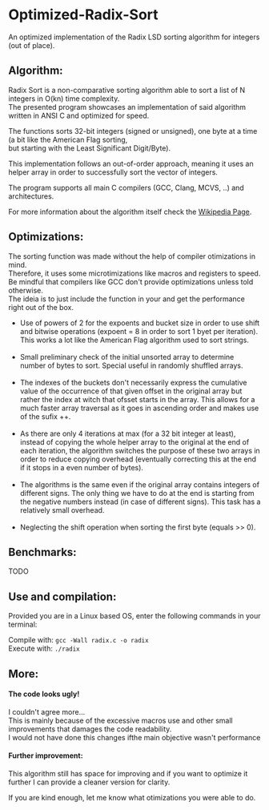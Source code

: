 # Optimized-Radix-Sort
An optimized implementation of the Radix LSD sorting algorithm for integers (out of place).

<h2><b>Algorithm:</b></h2>
<p>Radix Sort is a non-comparative sorting algorithm able to sort a list of N integers in O(kn) time complexity.
<br>The presented program showcases an implementation of said algorithm written in ANSI C and optimized for speed.</p>
<p>The functions sorts 32-bit integers (signed or unsigned), one byte at a time (a bit like the American Flag sorting,
<br>but starting with the Least Significant Digit/Byte).</p>
<p>This implementation follows an out-of-order approach, meaning it uses an helper array in order to successfully sort
  the vector of integers.</p>
<p>The program supports all main C compilers (GCC, Clang, MCVS, ..) and architectures.
<p>For more information about the algorithm itself check the
<a href="https://en.wikipedia.org/wiki/Radix_sort">Wikipedia Page</a>.</p>

<h2><b>Optimizations:</b></h2>

<p>The sorting function was made without the help of compiler otimizations in mind.
<br>Therefore, it uses some microtimizations like macros and registers to speed.
<br>Be mindful that compilers like GCC don't provide optimizations unless told otherwise.
<br>The ideia is to just include the function in your and get the performance right out
of the box.</p>

<ul>
  <li>Use of powers of 2 for the expoents and bucket size in order to use
      shift and bitwise operations (expoent = 8 in order to sort 1 byet per iteration).
      This works a lot like the American Flag algorithm used to sort strings.</li>
<br>
  <li>Small preliminary check of the initial unsorted array to determine
      number of bytes to sort. Special useful in randomly shuffled arrays.</li>
<br>
  <li>The indexes of the buckets don't necessarily express the cumulative
      value of the occurrence of that given offset in the original array
      but rather the index at witch that ofsset starts in the array. This allows 
      for a much faster array traversal as it goes in ascending order and makes
      use of the sufix ++.</li>
   <br>
  <li>As there are only 4 iterations at max (for a 32 bit integer at least),
      instead of copying the whole helper array to the original at the end of 
      each iteration, the algorithm switches the purpose of these two arrays
      in order to reduce copying overhead (eventually correcting this at the
      end if it stops in a even number of bytes).</li>
<br>
  <li>The algorithms is the same even if the original array contains integers
      of different signs. The only thing we have to do at the end is starting
      from the negative numbers instead (in case of different signs). This task
      has a relatively small overhead.</li>
<br>
  <li>Neglecting the shift operation when sorting the first byte (equals >> 0).</li>
</ul>      

<h2><b>Benchmarks:</b></h2>
TODO

<h2><b>Use and compilation:</b></h2>
<p>Provided you are in a Linux based OS, enter the following commands in your terminal:</p>
<p>Compile with: <code>gcc -Wall radix.c -o radix</code>
<br>Execute with: <code>./radix</code> </p>

<h2><b>More:</b></h2>

<h4><b>The code looks ugly!</b></h4>
<p>I couldn't agree more...
  <br>This is mainly because of the excessive macros use and other
  small improvements that damages the code readability.
  <br>I would not have done this changes ifthe main objective wasn't performance</p>

<h4><b>Further improvement:</b></h4>
<p>This algorithm still has space for improving and if you want to optimize it further
  I can provide a cleaner version for clarity.</p>
<p>If you are kind enough, let me know what otimizations you were able to do.</p> 

